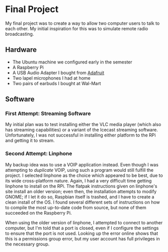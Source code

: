 # Final Project

My final project was to create a way to allow two computer users to talk to each other. My initial inspiration for this was to simulate remote radio broadcasting.

## Hardware

  - The Ubuntu machine we configured early in the semester
  - A Raspberry Pi
  - A USB Audio Adapter I bought from [Adafruit](https://www.adafruit.com/product/1475)
  - Two lapel microphones I had at home
  - Two pairs of earbuds I bought at Wal-Mart

## Software

### First Attempt: Streaming Software

My initial plan was to test installing either the VLC media player (which also has streaming capabilities) or a variant of the Icecast streaming software. Unfortunately, I was not successful in installing either platform to the RPi and getting it to stream.

### Second Attempt: Linphone

My backup idea was to use a VOIP application instead. Even though I was attempting to _duplicate_ VOIP, using such a program would still fulfill the project. I selected linphone as the choice which appeared to be best, due to its wide cross-platform nature. Again, I had a very difficult time getting linphone to install on the RPi. The flatpak instructions given on linphone's site install an older version; even then, the installation attempts to modify GNOME; if I let it do so, Raspbian itself is trashed, and I have to create a clean install of the OS. I found several different sets of instructions on how to compile the most up-to-date code from source, but none of them succeeded on the Raspberry Pi.

When using the older version of linphone, I attempted to connect to another computer, but I'm told that a port is closed, even if I configure the settings to ensure that the port is not used. Looking up the error online shows that this is a permissions group error, but my user account has full privileges in the necessary group.
